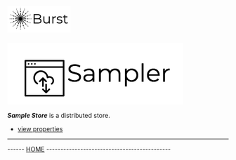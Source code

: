 ![Burst](../doc/burst_small.png "")
--

![](./doc/sampler.png "")

___Sample Store___ is a distributed store.

* [view properties](./doc/view_properties.md)


---
------ [HOME](../readme.md) --------------------------------------------
